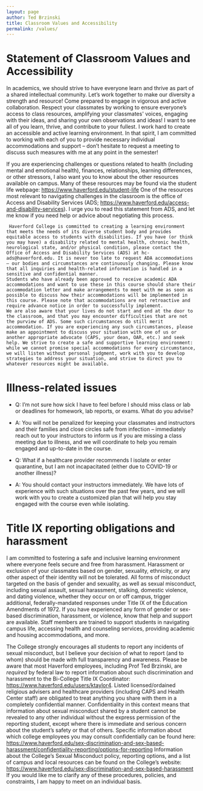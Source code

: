 ```yaml
---
layout: page
author: Ted Brzinski
title: Classroom Values and Accessibility 
permalink: /values/
---
```


# Statement of Classroom Values and Accessibility

In academics, we should strive to have everyone learn and thrive as part of a shared intellectual community. Let’s work together to make our diversity a strength and resource! Come prepared to engage in vigorous and active collaboration. Respect your classmates by working to ensure everyone’s access to class resources, amplifying your classmates' voices, engaging with their ideas, and sharing your own observations and ideas! I want to see all of you learn, thrive, and contribute to your fullest. I work hard to create an accessible and active learning environment. In that spirit, I am committed to working with each of you to provide necessary individual accommodations and support – don’t hesitate to request a meeting to discuss such measures with me at any point in the semester! 
 
If you are experiencing challenges or questions related to health (including mental and emotional health), finances, relationships, learning differences, or other stressors, I also want you to know about the other resources available on campus. Many of these resources may be found via the student life webpage: https://www.haverford.edu/student-life
One of the resources most relevant to navigating challenges in the classroom is the office of Access and Disability Services (ADS; https://www.haverford.edu/access-and-disability-services). I urge you to read this statement from ADS, and let me know if you need help or advice about negotiating this process.

     Haverford College is committed to creating a learning environment that meets the needs of its diverse student body and provides equitable access to students with disabilities. If you have (or think you may have) a disability related to mental health, chronic health, neurological state, and/or physical condition, please contact the Office of Access and Disability Services (ADS) at hc-ads@haverford.edu. It is never too late to request ADA accommodations – our bodies and circumstances are continuously changing. Please know that all inquiries and health-related information is handled in a sensitive and confidential manner.
    Students who have already been approved to receive academic ADA accommodations and want to use these in this course should share their accommodation letter and make arrangements to meet with me as soon as possible to discuss how their accommodations will be implemented in this course. Please note that accommodations are not retroactive and require advance notice in order to successfully implement.
    We are also aware that your lives do not start and end at the door to the classroom, and that you may encounter difficulties that are not the purview of ADS. Some such circumstances do still merit accommodation. If you are experiencing any such circumstances, please make an appointment to discuss your situation with one of us or another appropriate advocate (CAPS, your dean, OAR, etc.) and seek help. We strive to create a safe and supportive learning environment: while we cannot promise special accommodations for every circumstance, we will listen without personal judgment, work with you to develop strategies to address your situation, and strive to direct you to whatever resources might be available.

# Illness-related issues

 - Q:  I’m not sure how sick I have to feel before I should miss class or lab or deadlines for homework, lab reports, or exams.  What do you advise?

 - A: You will not be penalized for keeping your classmates and instructors and their families and close circles safe from infection – immediately reach out to your instructors to inform us if you are missing a class meeting due to illness, and we will coordinate to help you remain engaged and up-to-date in the course.

 - Q:  What if a healthcare provider recommends I isolate or enter quarantine, but I am not incapacitated (either due to COVID-19 or another illness)?

 - A:  You should contact your instructors immediately. We have lots of experience with such situations over the past few years, and we will work with you to create a customized plan that will help you stay engaged with the course even while isolating.

# Title IX reporting obligations and harassment

I am committed to fostering a safe and inclusive learning environment where everyone feels secure and free from harassment. Harassment or exclusion of your classmates based on gender, sexuality, ethnicity, or any other aspect of their identity will not be tolerated.
All forms of misconduct targeted on the basis of gender and sexuality, as well as sexual misconduct, including sexual assault, sexual harassment, stalking, domestic violence, and dating violence, whether they occur on or off campus, trigger additional, federally-mandated responses under Title IX of the Education Amendments of 1972. If you have experienced any form of gender or sex-based discrimination, harassment, or violence, know that help and support are available. Staff members are trained to support students in navigating campus life, accessing health and counseling services, providing academic and housing accommodations, and more. 

The College strongly encourages all students to report any incidents of sexual misconduct, but I believe your decision of what to report (and to whom) should be made with full transparency and awareness. Please be aware that most Haverford employees, including Prof Ted Brzinski, are *required* by federal law to report information about such discrimination and harassment to the Bi-College Title IX Coordinator: https://www.haverford.edu/users/ktaylor4.
Listed licensed/ordained religious advisers and healthcare providers (including CAPS and Health Center staff) are obligated to treat anything you share with them in a completely confidential manner. Confidentiality in this context means that information about sexual misconduct shared by a student cannot be revealed to any other individual without the express permission of the reporting student, except where there is immediate and serious concern about the student’s safety or that of others. Specific information about which college employees you may consult confidentially can be found here: https://www.haverford.edu/sex-discrimination-and-sex-based-harassment/confidentiality-reporting/options-for-reporting
Information about the College’s Sexual Misconduct policy, reporting options, and a list of campus and local resources can be found on the College’s website: https://www.haverford.edu/sex-discrimination-and-sex-based-harassment
If you would like me to clarify any of these procedures, policies, and constraints, I am happy to meet on an individual basis.
